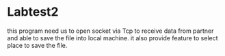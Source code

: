 # Labtest2

this program need us to open socket via Tcp to receive data from partner and able to save the file into local machine. it also provide feature
to select place to save the file.
